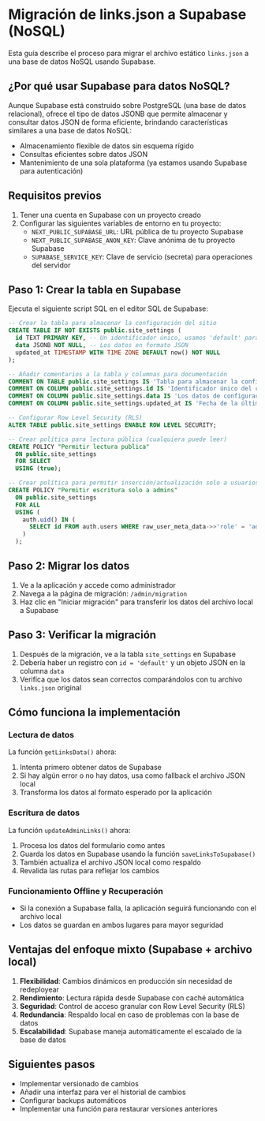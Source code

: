 # Migración de links.json a Supabase (NoSQL)

Esta guía describe el proceso para migrar el archivo estático `links.json` a una base de datos NoSQL usando Supabase.

## ¿Por qué usar Supabase para datos NoSQL?

Aunque Supabase está construido sobre PostgreSQL (una base de datos relacional), ofrece el tipo de datos JSONB que permite almacenar y consultar datos JSON de forma eficiente, brindando características similares a una base de datos NoSQL:

- Almacenamiento flexible de datos sin esquema rígido
- Consultas eficientes sobre datos JSON
- Mantenimiento de una sola plataforma (ya estamos usando Supabase para autenticación)

## Requisitos previos

1. Tener una cuenta en Supabase con un proyecto creado
2. Configurar las siguientes variables de entorno en tu proyecto:
   - `NEXT_PUBLIC_SUPABASE_URL`: URL pública de tu proyecto Supabase
   - `NEXT_PUBLIC_SUPABASE_ANON_KEY`: Clave anónima de tu proyecto Supabase
   - `SUPABASE_SERVICE_KEY`: Clave de servicio (secreta) para operaciones del servidor

## Paso 1: Crear la tabla en Supabase

Ejecuta el siguiente script SQL en el editor SQL de Supabase:

```sql
-- Crear la tabla para almacenar la configuración del sitio
CREATE TABLE IF NOT EXISTS public.site_settings (
  id TEXT PRIMARY KEY, -- Un identificador único, usamos 'default' para el registro principal
  data JSONB NOT NULL, -- Los datos en formato JSON
  updated_at TIMESTAMP WITH TIME ZONE DEFAULT now() NOT NULL
);

-- Añadir comentarios a la tabla y columnas para documentación
COMMENT ON TABLE public.site_settings IS 'Tabla para almacenar la configuración del sitio, incluyendo los enlaces y estilos';
COMMENT ON COLUMN public.site_settings.id IS 'Identificador único del conjunto de configuración';
COMMENT ON COLUMN public.site_settings.data IS 'Los datos de configuración en formato JSON';
COMMENT ON COLUMN public.site_settings.updated_at IS 'Fecha de la última actualización';

-- Configurar Row Level Security (RLS)
ALTER TABLE public.site_settings ENABLE ROW LEVEL SECURITY;

-- Crear política para lectura pública (cualquiera puede leer)
CREATE POLICY "Permitir lectura publica" 
  ON public.site_settings 
  FOR SELECT 
  USING (true);

-- Crear política para permitir inserción/actualización solo a usuarios autenticados con rol admin
CREATE POLICY "Permitir escritura solo a admins"
  ON public.site_settings
  FOR ALL
  USING (
    auth.uid() IN (
      SELECT id FROM auth.users WHERE raw_user_meta_data->>'role' = 'admin'
    )
  );
```

## Paso 2: Migrar los datos

1. Ve a la aplicación y accede como administrador
2. Navega a la página de migración: `/admin/migration`
3. Haz clic en "Iniciar migración" para transferir los datos del archivo local a Supabase

## Paso 3: Verificar la migración

1. Después de la migración, ve a la tabla `site_settings` en Supabase
2. Debería haber un registro con `id = 'default'` y un objeto JSON en la columna `data`
3. Verifica que los datos sean correctos comparándolos con tu archivo `links.json` original

## Cómo funciona la implementación

### Lectura de datos

La función `getLinksData()` ahora:

1. Intenta primero obtener datos de Supabase
2. Si hay algún error o no hay datos, usa como fallback el archivo JSON local
3. Transforma los datos al formato esperado por la aplicación

### Escritura de datos

La función `updateAdminLinks()` ahora:

1. Procesa los datos del formulario como antes
2. Guarda los datos en Supabase usando la función `saveLinksToSupabase()`
3. También actualiza el archivo JSON local como respaldo
4. Revalida las rutas para reflejar los cambios

### Funcionamiento Offline y Recuperación

- Si la conexión a Supabase falla, la aplicación seguirá funcionando con el archivo local
- Los datos se guardan en ambos lugares para mayor seguridad

## Ventajas del enfoque mixto (Supabase + archivo local)

1. **Flexibilidad**: Cambios dinámicos en producción sin necesidad de redeployear
2. **Rendimiento**: Lectura rápida desde Supabase con caché automática
3. **Seguridad**: Control de acceso granular con Row Level Security (RLS)
4. **Redundancia**: Respaldo local en caso de problemas con la base de datos
5. **Escalabilidad**: Supabase maneja automáticamente el escalado de la base de datos

## Siguientes pasos

- Implementar versionado de cambios
- Añadir una interfaz para ver el historial de cambios
- Configurar backups automáticos
- Implementar una función para restaurar versiones anteriores
